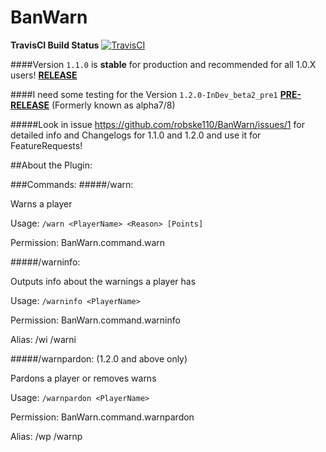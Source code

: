 # BanWarn

**TravisCI Build Status** [![TravisCI](https://api.travis-ci.org/robske110/BanWarn.svg?branch=master)](https://travis-ci.org/robske110/BanWarn)

####Version `1.1.0` is **stable** for production and recommended for all 1.0.X users! [**RELEASE**](https://github.com/robske110/BanWarn/releases/tag/1.1.0)

####I need some testing for the Version `1.2.0-InDev_beta2_pre1` [**PRE-RELEASE**](https://github.com/robske110/BanWarn/releases/tag/1.2.0-InDev-beta1) (Formerly known as alpha7/8)

#####Look in issue https://github.com/robske110/BanWarn/issues/1 for detailed info and Changelogs for 1.1.0 and 1.2.0 and use it for FeatureRequests!

##About the Plugin:

###Commands:
#####/warn:

 Warns a player
 
 Usage: `/warn <PlayerName> <Reason> [Points]`

 Permission: BanWarn.command.warn
 
 
#####/warninfo:

 Outputs info about the warnings a player has

 Usage: `/warninfo <PlayerName>`

 Permission: BanWarn.command.warninfo

 Alias: /wi /warni
  
 
#####/warnpardon: (1.2.0 and above only)

 Pardons a player or removes warns

 Usage: `/warnpardon <PlayerName>`

 Permission: BanWarn.command.warnpardon

 Alias: /wp /warnp
